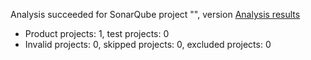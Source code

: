Analysis succeeded for SonarQube project "", version  [Analysis results](https://sonarcloud.io/dashboard/index/chabanyukvladislav_HyperWalletLibrary)
- Product projects: 1, test projects: 0
- Invalid projects: 0, skipped projects: 0, excluded projects: 0
